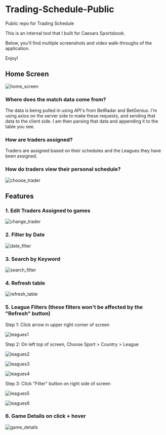 # Trading-Schedule-Public
Public repo for Trading Schedule

This is an internal tool that I built for Caesars Sportsbook.

Below, you'll find multiple screenshots and video walk-throughs of the application.

Enjoy!


## Home Screen




![home_screen](https://user-images.githubusercontent.com/93163082/169713029-5ebd3564-bc1a-432f-801f-53b1d80c54ee.png)

### Where does the match data come from?
The data is being pulled in using API's from BetRadar and BetGenius. I'm using axios on the server side to make these requests, and sending that data to the client side.
I am then parsing that data and appending it to the table you see.

### How are traders assigned?
Traders are assigned based on their schedules and the Leagues they have been assigned.

### How do traders view their personal schedule?

![choose_trader](https://user-images.githubusercontent.com/93163082/169714710-533996f0-4629-4f38-99fe-67a4f22c06d8.gif)




## Features



### 1. Edit Traders Assigned to games

![change_trader](https://user-images.githubusercontent.com/93163082/169714868-bde8eb2c-b5ec-4a50-8e95-9505e8759316.gif)

### 2. Filter by Date

![date_filter](https://user-images.githubusercontent.com/93163082/169715010-25687427-7922-45be-abeb-b6cc405ae947.gif)

### 3. Search by Keyword

![search_filter](https://user-images.githubusercontent.com/93163082/169715362-83b72097-2642-4dd6-abf1-e0b8e6e4ebd0.gif)

### 4. Refresh table

![refresh_table](https://user-images.githubusercontent.com/93163082/169715428-2c5745ac-16a9-48ee-abaa-98d5f3c8b62c.gif)

### 5. League Filters (these filters won't be affected by the "Refresh" button)

  Step 1: Click arrow in upper right corner of screen
  
![leagues1](https://user-images.githubusercontent.com/93163082/169716133-efa9516b-447e-4636-ace8-cf9dff88c5c6.png)

  Step 2: On left top of screen, Choose Sport > Country > League

![leagues2](https://user-images.githubusercontent.com/93163082/169716256-f2df8c17-3b22-4cb0-bc1d-10b189283a6e.png)

![leagues3](https://user-images.githubusercontent.com/93163082/169716261-63ed2bb2-42ed-4cc0-8e37-8258f26f5870.png)

![leagues4](https://user-images.githubusercontent.com/93163082/169716268-a62b3fbe-8cf2-4683-80e3-dbdde128bb21.png)

  Step 3: Click "Filter" button on right side of screen
  
![leagues5](https://user-images.githubusercontent.com/93163082/169716276-f0702923-da90-4f89-a8ce-48591f0a20ac.png)

![leagues6](https://user-images.githubusercontent.com/93163082/169716278-93335281-8249-48c0-98a5-0cc6a3101987.png)

### 6. Game Details on click + hover

![game_details](https://user-images.githubusercontent.com/93163082/169716428-7db711e3-b9f1-4b20-8abd-5cbfed5c30ff.gif)












